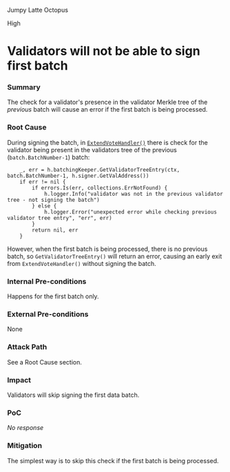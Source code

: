 Jumpy Latte Octopus

High

# Validators will not be able to sign first batch

### Summary

The check for a validator's presence in the validator Merkle tree of the *previous* batch will cause an error if the first batch is being processed.

### Root Cause

During signing the batch, in [`ExtendVoteHandler()`](https://github.com/sherlock-audit/2024-12-seda-protocol/blob/main/seda-chain/app/abci/handlers.go#L101-L109) there is check for the validator being present in the validators tree of the previous (`batch.BatchNumber-1`) batch:

```golang
	_, err = h.batchingKeeper.GetValidatorTreeEntry(ctx, batch.BatchNumber-1, h.signer.GetValAddress())
	if err != nil {
		if errors.Is(err, collections.ErrNotFound) {
			h.logger.Info("validator was not in the previous validator tree - not signing the batch")
		} else {
			h.logger.Error("unexpected error while checking previous validator tree entry", "err", err)
		}
		return nil, err
	}
```

However, when the first batch is being processed, there is no previous batch, so `GetValidatorTreeEntry()` will return an error, causing an early exit from `ExtendVoteHandler()` without signing the batch.

### Internal Pre-conditions

Happens for the first batch only.

### External Pre-conditions

None

### Attack Path

See a Root Cause section.

### Impact

Validators will skip signing the first data batch.

### PoC

_No response_

### Mitigation

The simplest way is to skip this check if the first batch is being processed.
